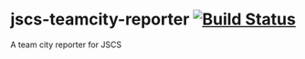 # jscs-teamcity-reporter [![Build Status](https://travis-ci.org/wurmr/jscs-teamcity-reporter.svg?branch=master)](https://travis-ci.org/wurmr/jscs-teamcity-reporter)


A team city reporter for JSCS